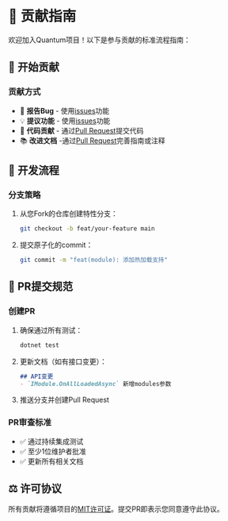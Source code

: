 # 🤝 贡献指南

欢迎加入Quantum项目！以下是参与贡献的标准流程指南：

## 🚀 开始贡献

### 贡献方式
- 🐛 **报告Bug** - 使用[issues](https://github.com/XmmShp/Quantum/issues)功能
- 💡 **提议功能** - 使用[issues](https://github.com/XmmShp/Quantum/issues)功能
- 🔨 **代码贡献** - 通过[Pull Request](https://github.com/XmmShp/Quantum/pulls)提交代码
- 📚 **改进文档** -通过[Pull Request](https://github.com/XmmShp/Quantum/pulls)完善指南或注释

## 🔧 开发流程

### 分支策略
1. 从您Fork的仓库创建特性分支：
   ```bash
   git checkout -b feat/your-feature main
   ```
2. 提交原子化的commit：
   ```bash
   git commit -m "feat(module): 添加热加载支持"
   ```

## 🔄 PR提交规范

### 创建PR
1. 确保通过所有测试：
   ```bash
   dotnet test
   ```
2. 更新文档（如有接口变更）：
   ```markdown
   ## API变更
   - `IModule.OnAllLoadedAsync` 新增modules参数
   ```
3. 推送分支并创建Pull Request

### PR审查标准
- ✅ 通过持续集成测试
- ✅ 至少1位维护者批准
- ✅ 更新所有相关文档

## ⚖️ 许可协议
所有贡献将遵循项目的[MIT许可证](LICENSE)。提交PR即表示您同意遵守此协议。

